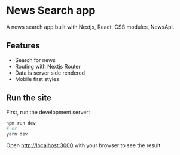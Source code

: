 # News Search app

A news search app built with Nextjs, React, CSS modules, NewsApi.

## Features

- Search for news
- Routing with Nextjs Router
- Data is server side rendered
- Mobile first styles

## Run the site

First, run the development server:

```bash
npm run dev
# or
yarn dev
```

Open [http://localhost:3000](http://localhost:3000) with your browser to see the result.
